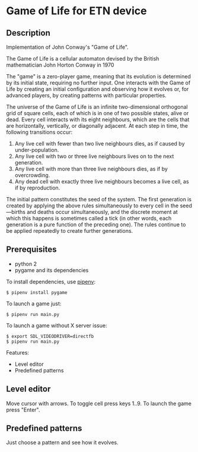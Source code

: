 Game of Life for ETN device
===========================

Description
-----------

Implementation of John Conway's "Game of Life". 

The Game of Life is a cellular automaton devised by the British mathematician
John Horton Conway in 1970

The "game" is a zero-player game, meaning that its evolution is determined by
its initial state, requiring no further input. One interacts with the Game of
Life by creating an initial configuration and observing how it evolves or, for
advanced players, by creating patterns with particular properties.

The universe of the Game of Life is an infinite two-dimensional orthogonal grid
of square cells, each of which is in one of two possible states, alive or dead.
Every cell interacts with its eight neighbours, which are the cells that are
horizontally, vertically, or diagonally adjacent. At each step in time, the
following transitions occur:

1. Any live cell with fewer than two live neighbours dies, 
   as if caused by under-population.
2. Any live cell with two or three live neighbours lives on 
   to the next generation.
3. Any live cell with more than three live neighbours dies, 
   as if by overcrowding.
4. Any dead cell with exactly three live neighbours becomes 
   a live cell, as if by reproduction.

The initial pattern constitutes the seed of the system. The first generation is
created by applying the above rules simultaneously to every cell in the
seed—births and deaths occur simultaneously, and the discrete moment at which
this happens is sometimes called a tick (in other words, each generation is a
pure function of the preceding one). The rules continue to be applied
repeatedly to create further generations.

Prerequisites
-------------

* python 2
* pygame and its dependencies

To install dependencies, use [pipenv](https://docs.pipenv.org/):

    $ pipenv install pygame

To launch a game just:

    $ pipenv run main.py

To launch a game without X server issue:

	$ export SDL_VIDEODRIVER=directfb
	$ pipenv run main.py

Features:

* Level editor
* Predefined patterns

Level editor
------------

Move cursor with arrows. To toggle cell press keys 1..9. To launch the game
press "Enter".

Predefined patterns
-------------------

Just choose a pattern and see how it evolves.

